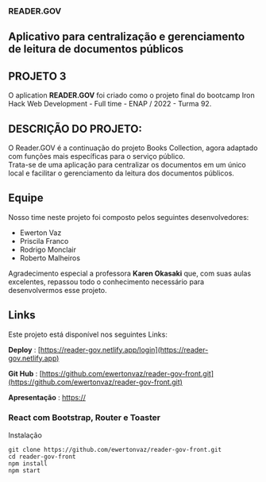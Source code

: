 ### READER.GOV

## Aplicativo para centralização e gerenciamento de leitura de documentos públicos

## PROJETO 3

O aplication **READER.GOV** foi criado como o projeto final do bootcamp Iron Hack Web Development - Full time - ENAP / 2022 - Turma 92.

## DESCRIÇÃO DO PROJETO:

O Reader.GOV é a continuação do projeto Books Collection, agora adaptado com funções mais específicas para o serviço público.  
Trata-se de uma aplicação para centralizar os documentos em um único local e facilitar o gerenciamento da leitura dos documentos públicos.

## Equipe

Nosso time neste projeto foi composto pelos seguintes desenvolvedores:

- Ewerton Vaz
- Priscila Franco
- Rodrigo Monclair
- Roberto Malheiros

Agradecimento especial a professora **Karen Okasaki** que, com suas aulas excelentes, repassou todo o conhecimento necessário para desenvolvermos esse projeto.

## Links

Este projeto está disponível nos seguintes Links:

**Deploy** : [https://reader-gov.netlify.app/login](https://reader-gov.netlify.app)

**Git Hub** : [https://github.com/ewertonvaz/reader-gov-front.git](https://github.com/ewertonvaz/reader-gov-front.git)

**Apresentação** : [https://](https://)

### React com Bootstrap, Router e Toaster

Instalação

```
git clone https://github.com/ewertonvaz/reader-gov-front.git
cd reader-gov-front
npm install
npm start

```
